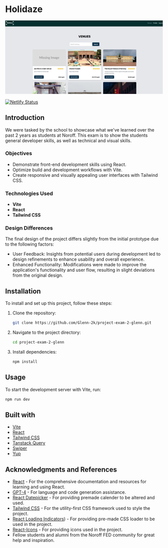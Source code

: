 # Holidaze

![Project Image](/src/assets/websiteImage.png)

[![Netlify Status](https://api.netlify.com/api/v1/badges/20619ec1-c21b-4d09-86ed-302be7bd3773/deploy-status)](https://app.netlify.com/sites/pe2-glenn/deploys)

## Introduction

We were tasked by the school to showcase what we've learned over the past 2 years as students at Noroff. This exam is to show the students general developer skills, as well as technical and visual skills.

### Objectives

- Demonstrate front-end development skills using React.
- Optimize build and development workflows with Vite.
- Create responsive and visually appealing user interfaces with Tailwind CSS.

### Technologies Used

- **Vite**
- **React**
- **Tailwind CSS**

### Design Differences

The final design of the project differs slightly from the initial prototype due to the following factors:

- User Feedback: Insights from potential users during development led to design refinements to enhance usability and overall experience.
- Enhanced Functionality: Modifications were made to improve the application's functionality and user flow, resulting in slight deviations from the original design.

## Installation

To install and set up this project, follow these steps:

1. Clone the repository:

   ```sh
   git clone https://github.com/Glenn-2k/project-exam-2-glenn.git
   ```

2. Navigate to the project directory:

   ```sh
   cd project-exam-2-glenn
   ```

3. Install dependencies:
   ```sh
   npm install
   ```

## Usage

To start the development server with Vite, run:

```sh
npm run dev
```

## Built with

- [Vite](https://vitejs.dev/)
- [React](https://reactjs.org/)
- [Tailwind CSS](https://tailwindcss.com/)
- [Tanstack Query](https://tanstack.com/query/latest)
- [Swiper](https://swiperjs.com/)
- [Yup](https://github.com/jquense/yup)

## Acknowledgments and References

- [React](https://react.dev/) - For the comprehensive documentation and resources for learning and using React.
- [GPT-4](https://openai.com) - For language and code generation assistance.
- [React Datepicker](https://reactdatepicker.com/) - For providing premade calender to be altered and used.
- [Tailwind CSS](https://tailwindcss.com) - For the utility-first CSS framework used to style the project.
- [React Loading Indicators](https://react-loading-indicators.netlify.app/)) - For providing pre-made CSS loader to be used in the project.
- [React-Icons](https://react-icons.github.io/react-icons/) - For providing icons used in the project.
- Fellow students and alumni from the Noroff FED community for great help and inspiration.
